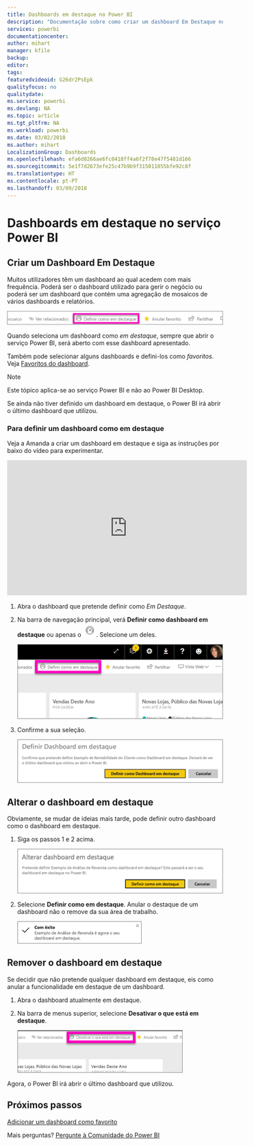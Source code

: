 ```yaml
---
title: Dashboards em destaque no Power BI
description: "Documentação sobre como criar um dashboard Em Destaque no serviço Power BI"
services: powerbi
documentationcenter: 
author: mihart
manager: kfile
backup: 
editor: 
tags: 
featuredvideoid: G26dr2PsEpk
qualityfocus: no
qualitydate: 
ms.service: powerbi
ms.devlang: NA
ms.topic: article
ms.tgt_pltfrm: NA
ms.workload: powerbi
ms.date: 03/02/2018
ms.author: mihart
LocalizationGroup: Dashboards
ms.openlocfilehash: efa6d0266ae6fc8418ff4a6f2f78e47f5481d166
ms.sourcegitcommit: 5e1f7d2673efe25c47b9b9f315011055bfe92c8f
ms.translationtype: HT
ms.contentlocale: pt-PT
ms.lasthandoff: 03/09/2018
---
```

# <a name="featured-dashboards-in-power-bi-service"></a>Dashboards em destaque no serviço Power BI
## <a name="create-a-featured-dashboard"></a>Criar um Dashboard Em Destaque
Muitos utilizadores têm um dashboard ao qual acedem com mais frequência.  Poderá ser o dashboard utilizado para gerir o negócio ou poderá ser um dashboard que contém uma agregação de mosaicos de vários dashboards e relatórios.

![ícone definir como dashboard em destaque](media/service-dashboard-featured/power-bi-feature-nav.png)

Quando seleciona um dashboard como *em destaque*, sempre que abrir o serviço Power BI, será aberto com esse dashboard apresentado.  

Também pode selecionar alguns dashboards e defini-los como *favoritos*. Veja [Favoritos do dashboard](service-dashboard-favorite.md).

> [!NOTE] 
>Este tópico aplica-se ao serviço Power BI e não ao Power BI Desktop.

Se ainda não tiver definido um dashboard em destaque, o Power BI irá abrir o último dashboard que utilizou.  

### <a name="to-set-a-dashboard-as-featured"></a>Para definir um dashboard como **em destaque**
Veja a Amanda a criar um dashboard em destaque e siga as instruções por baixo do vídeo para experimentar.

<iframe width="560" height="315" src="https://www.youtube.com/embed/G26dr2PsEpk" frameborder="0" allowfullscreen></iframe>



1. Abra o dashboard que pretende definir como *Em Destaque*. 
2. Na barra de navegação principal, verá **Definir como dashboard em destaque** ou apenas o ![ícone em destaque](media/service-dashboard-featured/power-bi-featured-icon.png). Selecione um deles.
   
    ![Ícone Definir como dashboard em destaque](media/service-dashboard-featured/power-bi-set-as-featured.png)
3. Confirme a sua seleção.
   
    ![definir como dashboard em destaque](media/service-dashboard-featured/power-bi-create-featured.png)

## <a name="change-the-featured-dashboard"></a>Alterar o dashboard em destaque
Obviamente, se mudar de ideias mais tarde, pode definir outro dashboard como o dashboard em destaque.

1. Siga os passos 1 e 2 acima.
   
    ![Janela Alterar dashboard em destaque](media/service-dashboard-featured/power-bi-change-feature.png)
2. Selecione **Definir como em destaque**. Anular o destaque de um dashboard não o remove da sua área de trabalho.  
   
    ![mensagem de êxito](media/service-dashboard-featured/power-bi-success.png)

## <a name="remove-the-featured-dashboard"></a>Remover o dashboard em destaque
Se decidir que não pretende qualquer dashboard em destaque, eis como anular a funcionalidade em destaque de um dashboard.

1. Abra o dashboard atualmente em destaque.
2. Na barra de menus superior, selecione **Desativar o que está em destaque**.
   
    ![eliminar dashboard em destaque](media/service-dashboard-featured/power-bi-unfeature.png)

Agora, o Power BI irá abrir o último dashboard que utilizou.  

## <a name="next-steps"></a>Próximos passos
[Adicionar um dashboard como favorito](service-dashboard-favorite.md)

Mais perguntas? [Pergunte à Comunidade do Power BI](http://community.powerbi.com/)


